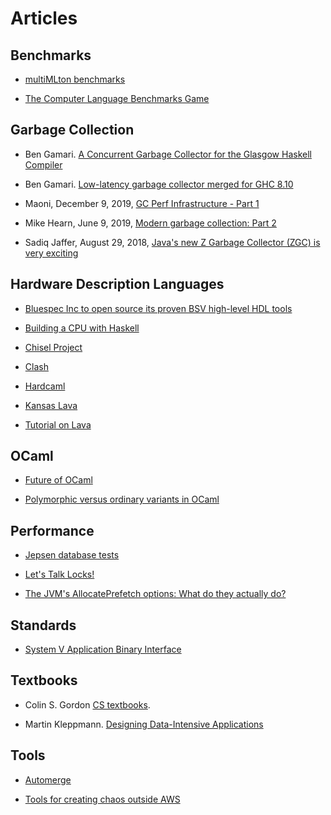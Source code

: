 # Articles #

## Benchmarks ##

* [multiMLton benchmarks](https://github.com/kayceesrk/multiMLton/tree/stop-the-world-GC-AMD64/trunk/testing/benchmarks)

* [The Computer Language Benchmarks Game](https://benchmarksgame-team.pages.debian.net/benchmarksgame/fastest/ocaml.html)

## Garbage Collection ##

* Ben Gamari. [A Concurrent Garbage Collector for the Glasgow Haskell Compiler](http://www.well-typed.com/blog/aux/files/nonmoving-gc/design.pdf)

* Ben Gamari. [Low-latency garbage collector merged for GHC 8.10](https://well-typed.com/blog/2019/10/nonmoving-gc-merge/)

* Maoni, December 9, 2019, [GC Perf Infrastructure - Part 1](https://devblogs.microsoft.com/dotnet/gc-perf-infrastructure-part-1/)

* Mike Hearn, June 9, 2019, [Modern garbage collection: Part 2](https://blog.plan99.net/modern-garbage-collection-part-2-1c88847abcfd)

* Sadiq Jaffer, August 29, 2018, [Java's new Z Garbage Collector (ZGC) is very exciting](https://www.opsian.com/blog/javas-new-zgc-is-very-exciting/)

## Hardware Description Languages ##

* [Bluespec Inc to open source its proven BSV high-level HDL tools](https://bluespec.com/2020/01/06/bluespec-inc-to-open-source-its-proven-bsv-high-level-hdl-tools/) 

* [Building a CPU with Haskell](http://yager.io/CPU/CPU1.html)

* [Chisel Project](https://www2.eecs.berkeley.edu/Research/Projects/Data/106903.html)

* [Clash](https://clash-lang.org/)

* [Hardcaml](https://github.com/janestreet/hardcaml)

* [Kansas Lava](https://ku-fpg.github.io/software/kansas-lava/)

* [Tutorial on Lava](https://archives.haskell.org/projects.haskell.org/chalmers-lava2000/Doc/tutorial.pdf)

## OCaml ##

* [Future of OCaml](https://ocamlverse.github.io/content/future_ocaml.html)

* [Polymorphic versus ordinary variants in OCaml](https://blog.klipse.tech/ocaml/2018/03/16/ocaml-polymorphic-types.html)

## Performance ##

* [Jepsen database tests](https://aphyr.com/tags/jepsen)

* [Let's Talk Locks!](https://www.infoq.com/presentations/go-locks/)

* [The JVM's AllocatePrefetch options: What do they actually do?](https://www.opsian.com/blog/jvms-allocateprefetch-options/)

## Standards ##

* [System V Application Binary Interface](https://uclibc.org/docs/psABI-x86_64.pdf)

## Textbooks ##

* Colin S. Gordon [CS textbooks](http://csgordon.github.io/books.html).

* Martin Kleppmann. [Designing Data-Intensive Applications](https://dataintensive.net/)

## Tools ##

* [Automerge](https://github.com/automerge/automerge)

* [Tools for creating chaos outside AWS](https://www.gremlin.com/chaos-monkey/chaos-monkey-alternatives/)
